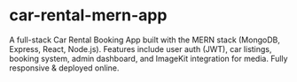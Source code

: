 # car-rental-mern-app
A full-stack Car Rental Booking App built with the MERN stack (MongoDB, Express, React, Node.js). Features include user auth (JWT), car listings, booking system, admin dashboard, and ImageKit integration for media. Fully responsive &amp; deployed online.
